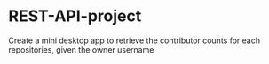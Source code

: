 # REST-API-project
Create a mini desktop app to retrieve the contributor counts for each repositories, given the owner username

